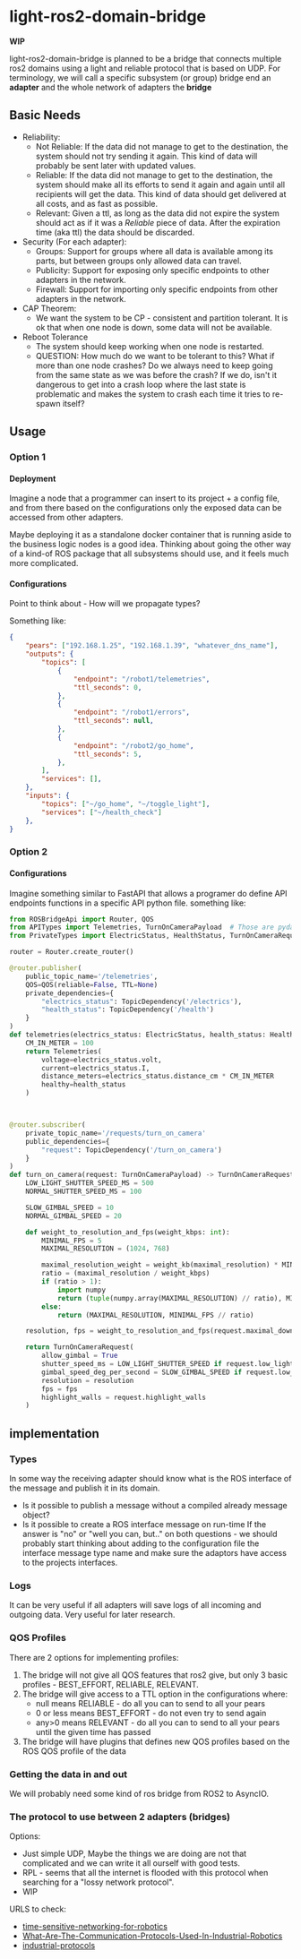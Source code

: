 # light-ros2-domain-bridge

**WIP**

light-ros2-domain-bridge is planned to be a bridge that connects multiple ros2 domains using a light and reliable protocol that is based on UDP.
For terminology, we will call a specific subsystem (or group) bridge end an **adapter** and the whole network of adapters the **bridge**

## Basic Needs

- Reliability:
	- Not Reliable: If the data did not manage to get to the destination, the system should not try sending it again. This kind of data will probably be sent later with updated values.
	- Reliable: If the data did not manage to get to the destination, the system should make all its efforts to send it again and again until all recipients will get the data. This kind of data should get delivered at all costs, and as fast as possible.
	- Relevant: Given a ttl, as long as the data did not expire the system should act as if it was a *Reliable* piece of data. After the expiration time (aka ttl) the data should be discarded.
- Security (For each adapter):
	- Groups: Support for groups where all data is available among its parts, but between groups only allowed data can travel.
	- Publicity: Support for exposing only specific endpoints to other adapters in the network.
	- Firewall: Support for importing only specific endpoints from other adapters in the network.
- CAP Theorem:
	- We want the system to be CP - consistent and partition tolerant. It is ok that when one node is down, some data will not be available.
- Reboot Tolerance
	- The system should keep working when one node is restarted.
	- QUESTION: How much do we want to be tolerant to this? What if more than one node crashes? Do we always need to keep going from the same state as we was before the crash? If we do, isn't it dangerous to get into a crash loop where the last state is problematic and makes the system to crash each time it tries to re-spawn itself?

## Usage

### Option 1

#### Deployment

Imagine a node that a programmer can insert to its project + a config file,
and from there based on the configurations only the exposed data can be accessed from other adapters.

Maybe deploying it as a standalone docker container that is running aside to the business logic nodes is a good idea.
Thinking about going the other way of a kind-of ROS package that all subsystems should use, and it feels much more complicated.

#### Configurations

Point to think about - How will we propagate types?

Something like:
```json
{
	"pears": ["192.168.1.25", "192.168.1.39", "whatever_dns_name"],
	"outputs": {
		"topics": [
			{
				"endpoint": "/robot1/telemetries",
				"ttl_seconds": 0,
			},
			{
				"endpoint": "/robot1/errors",
				"ttl_seconds": null,
			},
			{
				"endpoint": "/robot2/go_home",
				"ttl_seconds": 5,
			},
		],
		"services": [],
	},
	"inputs": {
		"topics": ["~/go_home", "~/toggle_light"],
		"services": ["~/health_check"]
	},
}
```

### Option 2

#### Configurations

Imagine something similar to FastAPI that allows a programer do define API endpoints functions in a specific API python file.
something like:

```python
from ROSBridgeApi import Router, QOS
from APITypes import Telemetries, TurnOnCameraPayload  # Those are pydantic models
from PrivateTypes import ElectricStatus, HealthStatus, TurnOnCameraRequest

router = Router.create_router()

@router.publisher(
	public_topic_name='/telemetries',
	QOS=QOS(reliable=False, TTL=None)
	private_dependencies={
		"electrics_status": TopicDependency('/electrics'),
		"health_status": TopicDependency('/health')
	}
)
def telemetries(electrics_status: ElectricStatus, health_status: HealthStatus) -> Telemetries:
	CM_IN_METER = 100
	return Telemetries(
		voltage=electrics_status.volt,
		current=electrics_status.I,
		distance_meters=electrics_status.distance_cm * CM_IN_METER
		healthy=health_status
	)



@router.subscriber(
	private_topic_name='/requests/turn_on_camera'
	public_dependencies={
		"request": TopicDependency('/turn_on_camera')
	}
)
def turn_on_camera(request: TurnOnCameraPayload) -> TurnOnCameraRequest:
	LOW_LIGHT_SHUTTER_SPEED_MS = 500
	NORMAL_SHUTTER_SPEED_MS = 100

	SLOW_GIMBAL_SPEED = 10
	NORMAL_GIMBAL_SPEED = 20

	def weight_to_resolution_and_fps(weight_kbps: int):
		MINIMAL_FPS = 5
		MAXIMAL_RESOLUTION = (1024, 768)

		maximal_resolution_weight = weight_kb(maximal_resolution) * MINIMAL_FPS
		ratio = (maximal_resolution / weight_kbps)
		if (ratio > 1):
			import numpy
			return (tuple(numpy.array(MAXIMAL_RESOLUTION) // ratio), MINIMAL_FPS)
		else:
			return (MAXIMAL_RESOLUTION, MINIMAL_FPS // ratio)

	resolution, fps = weight_to_resolution_and_fps(request.maximal_downlink_kbps)

	return TurnOnCameraRequest(
		allow_gimbal = True
		shutter_speed_ms = LOW_LIGHT_SHUTTER_SPEED if request.low_light else NORMAL_SHUTTER_SPEED_MS,
		gimbal_speed_deg_per_second = SLOW_GIMBAL_SPEED if request.low_light else NORMAL_GIMBAL_SPEED,
		resolution = resolution
		fps = fps
		highlight_walls = request.highlight_walls
	)

```

## implementation

### Types

In some way the receiving adapter should know what is the ROS interface of the message and publish it in its domain.
- Is it possible to publish a message without a compiled already message object?
- Is it possible to create a ROS interface message on run-time
If the answer is "no" or "well you can, but.." on both questions -
we should probably start thinking about adding to the configuration file the interface message type name and make sure the adaptors have
access to the projects interfaces.

### Logs

It can be very useful if all adapters will save logs of all incoming and outgoing data. Very useful for later research.

### QOS Profiles
There are 2 options for implementing profiles:
1. The bridge will not give all QOS features that ros2 give, but only 3 basic profiles - BEST_EFFORT, RELIABLE, RELEVANT.
1. The bridge will give access to a TTL option in the configurations where:
	- null			means RELIABLE - do all you can to send to all your pears
	- 0 or less		means BEST_EFFORT - do not even try to send again
	- any>0			means RELEVANT - do all you can to send to all your pears until the given time has passed
1. The bridge will have plugins that defines new QOS profiles based on the ROS QOS profile of the data

### Getting the data in and out

We will probably need some kind of ros bridge from ROS2 to AsyncIO.

### The protocol to use between 2 adapters (bridges)

Options:
- Just simple UDP, Maybe the things we are doing are not that complicated and we can write it all ourself with good tests.
- RPL - seems that all the internet is flooded with this protocol when searching for a "lossy network protocol".
- WIP

URLS to check:
- [time-sensitive-networking-for-robotics](https://medium.com/hackernoon/time-sensitive-networking-for-robotics-6b43590fa923)
- [What-Are-The-Communication-Protocols-Used-In-Industrial-Robotics](https://blog.robotiq.com/bid/32559/What-Are-The-Communication-Protocols-Used-In-Industrial-Robotics)
- [industrial-protocols](https://www.clarify.io/learn/industrial-protocols)

